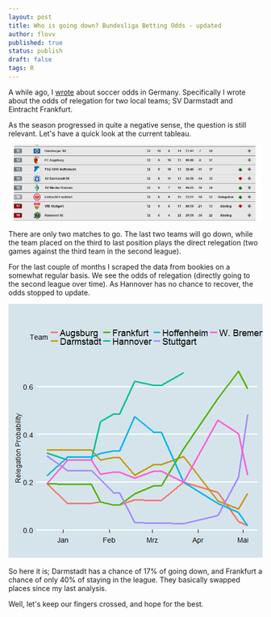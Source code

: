 ```yaml
---
layout: post
title: Who is going down? Bundesliga Betting Odds - updated
author: flovv
published: true
status: publish
draft: false
tags: R 
---
```

 
 

 
 
A while ago, I [wrote](http://flovv.github.io/Soccer-Odds/) about soccer odds in Germany. Specifically I wrote about the odds of relegation for two local teams; SV Darmstadt and Eintracht Frankfurt.
 
As the season progressed in quite a negative sense, the question is still relevant.
Let's have a quick look at the current tableau. 
 
![current tableau](/figures/tabelle.JPG)
 
There are only two matches to go. The last two teams will go down, while the team placed on the third to last position plays the direct relegation (two games against the third team in the second league).
 
For the last couple of months I scraped the data from bookies on a somewhat regular basis.
We see the odds of relegation (directly going to the second league over time). As Hannover has no chance to recover, the odds stopped to update.
 
![plot of chunk unnamed-chunk-2](/figures/post9/unnamed-chunk-2-1.png)
 
So here it is; Darmstadt has a chance of 17% of going down, and Frankfurt a chance of only 40% of staying in the league. They basically swapped places since my last analysis. 
 
Well, let's keep our fingers crossed, and hope for the best.
